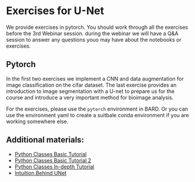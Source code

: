 # Exercises for U-Net

We provide exercises in pytorch. You should work through all the exercises before the 3rd Webinar session. during the webinar we will have a Q&A session to answer any questions youo may have about the notebooks or exercises.

## Pytorch

In the first two exercises we implement a CNN and data augmentation for image classification on the cifar dataset.
The last exercise provides an introduction to image segmentation with a U-net to prepare us for the course and introduce a very important method for bioimage analysis.

For the exercises, please use the `pytorch` environment in BARD. Or you can use the environment yaml to create a suitbale conda environment if you are working somewhere else.


## Additional materials:

 * [Python Classes Basic Tutorial](https://www.w3schools.com/python/python_classes.asp)
 * [Python Classes Basic Tutorial 2](https://www.learnpython.org/en/Classes_and_Objects)
 * [Python Classes In-depth Tutorial](https://hackernoon.com/improve-your-python-python-classes-and-object-oriented-programming-d09ff461168d)
 * [Intuition Behind UNet](https://towardsdatascience.com/u-net-b229b32b4a71)
